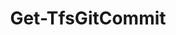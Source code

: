 ﻿---
title: Get-TfsGitCommit
breadcrumbs: [ "Git", "Commit" ]
parent: "Git.Commit"
description: "Gets information from one or more Git commits in a remote repository. "
remarks: 
parameterSets: 
  "_All_": [ Author, Branch, Collection, Commit, Committer, CompareVersion, ExcludeDeletes, FromCommit, FromDate, IncludeLinks, IncludePushData, IncludeUserImageUrl, IncludeWorkItems, ItemPath, Project, Repository, Server, ShowOldestCommitsFirst, Skip, Tag, ToCommit, ToDate, Top ] 
  "Get by commit SHA":  
    Commit: 
      type: "object"  
      position: "0"  
      required: true  
    Repository: 
      type: "object"  
      required: true  
    Collection: 
      type: "object"  
    IncludeWorkItems: 
      type: "SwitchParameter"  
    Project: 
      type: "object"  
    Server: 
      type: "object"  
  "Get by tag":  
    Repository: 
      type: "object"  
      required: true  
    Tag: 
      type: "string"  
      required: true  
    Author: 
      type: "string"  
    Collection: 
      type: "object"  
    Committer: 
      type: "string"  
    CompareVersion: 
      type: "GitVersionDescriptor"  
    ExcludeDeletes: 
      type: "SwitchParameter"  
    FromCommit: 
      type: "string"  
    FromDate: 
      type: "DateTime"  
    IncludeLinks: 
      type: "SwitchParameter"  
    IncludePushData: 
      type: "SwitchParameter"  
    IncludeUserImageUrl: 
      type: "SwitchParameter"  
    IncludeWorkItems: 
      type: "SwitchParameter"  
    ItemPath: 
      type: "string"  
    Project: 
      type: "object"  
    Server: 
      type: "object"  
    ShowOldestCommitsFirst: 
      type: "SwitchParameter"  
    Skip: 
      type: "int"  
    ToCommit: 
      type: "string"  
    ToDate: 
      type: "DateTime"  
    Top: 
      type: "int"  
  "Get by branch":  
    Branch: 
      type: "string"  
      required: true  
    Repository: 
      type: "object"  
      required: true  
    Author: 
      type: "string"  
    Collection: 
      type: "object"  
    Committer: 
      type: "string"  
    CompareVersion: 
      type: "GitVersionDescriptor"  
    ExcludeDeletes: 
      type: "SwitchParameter"  
    FromCommit: 
      type: "string"  
    FromDate: 
      type: "DateTime"  
    IncludeLinks: 
      type: "SwitchParameter"  
    IncludePushData: 
      type: "SwitchParameter"  
    IncludeUserImageUrl: 
      type: "SwitchParameter"  
    IncludeWorkItems: 
      type: "SwitchParameter"  
    ItemPath: 
      type: "string"  
    Project: 
      type: "object"  
    Server: 
      type: "object"  
    ShowOldestCommitsFirst: 
      type: "SwitchParameter"  
    Skip: 
      type: "int"  
    ToCommit: 
      type: "string"  
    ToDate: 
      type: "DateTime"  
    Top: 
      type: "int"  
  "Search commits":  
    Repository: 
      type: "object"  
      required: true  
    Author: 
      type: "string"  
    Collection: 
      type: "object"  
    Committer: 
      type: "string"  
    CompareVersion: 
      type: "GitVersionDescriptor"  
    ExcludeDeletes: 
      type: "SwitchParameter"  
    FromCommit: 
      type: "string"  
    FromDate: 
      type: "DateTime"  
    IncludeLinks: 
      type: "SwitchParameter"  
    IncludePushData: 
      type: "SwitchParameter"  
    IncludeUserImageUrl: 
      type: "SwitchParameter"  
    IncludeWorkItems: 
      type: "SwitchParameter"  
    ItemPath: 
      type: "string"  
    Project: 
      type: "object"  
    Server: 
      type: "object"  
    ShowOldestCommitsFirst: 
      type: "SwitchParameter"  
    Skip: 
      type: "int"  
    ToCommit: 
      type: "string"  
    ToDate: 
      type: "DateTime"  
    Top: 
      type: "int" 
parameters: 
  - name: "Commit" 
    description: "Specifies the hash (SHA) of the commit to return. " 
    required: true 
    globbing: false 
    position: 0 
    type: "object" 
  - name: "Tag" 
    description: "Specifies the tag name of the commit to return. " 
    required: true 
    globbing: false 
    type: "string" 
  - name: "Branch" 
    description: "Specifies the branch name of the commit to return. " 
    required: true 
    globbing: false 
    type: "string" 
  - name: "Author" 
    description: "Limits the search to commits authored by this user. " 
    globbing: false 
    type: "string" 
  - name: "Committer" 
    description: "Limits the search to commits committed by this user. " 
    globbing: false 
    type: "string" 
  - name: "CompareVersion" 
    description:  
    globbing: false 
    type: "GitVersionDescriptor" 
  - name: "FromCommit" 
    description: "Specifies the \"commit-ish\" to start the search from. " 
    globbing: false 
    type: "string" 
  - name: "FromDate" 
    description: "Specifies the date and time of the commit to start the search from. " 
    globbing: false 
    type: "DateTime" 
    defaultValue: "1/1/0001 12:00:00 AM" 
  - name: "ItemPath" 
    description: "Limits the search to commits that affect this path. " 
    globbing: false 
    type: "string" 
  - name: "ToCommit" 
    description: "Specifies the \"commit-ish\" to end the search at. " 
    globbing: false 
    type: "string" 
  - name: "ToDate" 
    description: "Specifies the date and time of the commit to end the search at. " 
    globbing: false 
    type: "DateTime" 
    defaultValue: "1/1/0001 12:00:00 AM" 
  - name: "ShowOldestCommitsFirst" 
    description: "Sorts the results from oldest to newest commit. " 
    globbing: false 
    type: "SwitchParameter" 
    defaultValue: "False" 
  - name: "Skip" 
    description:  
    globbing: false 
    type: "int" 
    defaultValue: "0" 
  - name: "Top" 
    description: "Specifies the maximum number of commits to return. " 
    globbing: false 
    type: "int" 
    defaultValue: "0" 
  - name: "ExcludeDeletes" 
    description: "Prevents deleted items from being included in the results. " 
    globbing: false 
    type: "SwitchParameter" 
    defaultValue: "False" 
  - name: "IncludeLinks" 
    description: "Includes links to related resources in the results. " 
    globbing: false 
    type: "SwitchParameter" 
    defaultValue: "False" 
  - name: "IncludeWorkItems" 
    description: "Includes links to related work items in the results. " 
    globbing: false 
    type: "SwitchParameter" 
    defaultValue: "False" 
  - name: "IncludePushData" 
    description: "Includes push data in the results. " 
    globbing: false 
    type: "SwitchParameter" 
    defaultValue: "False" 
  - name: "IncludeUserImageUrl" 
    description: "Includes the user's image URL in the results. " 
    globbing: false 
    type: "SwitchParameter" 
    defaultValue: "False" 
  - name: "Repository" 
    description: "Specifies the target Git repository. Valid values are the name of the repository, its ID (a GUID), or a Microsoft.TeamFoundation.SourceControl.WebApi.GitRepository object obtained by e.g. a call to Get-TfsGitRepository. When omitted, defaults to the team project name (i.e. the default repository). " 
    required: true 
    globbing: false 
    pipelineInput: "true (ByValue)" 
    type: "object" 
  - name: "Project" 
    description: "Specifies the name of the Team Project, its ID (a GUID), or a Microsoft.TeamFoundation.Core.WebApi.TeamProject object to connect to. When omitted, it defaults to the connection set by Connect-TfsTeamProject (if any). For more details, see the Get-TfsTeamProject cmdlet. " 
    globbing: false 
    type: "object" 
  - name: "Collection" 
    description: "Specifies the URL to the Team Project Collection or Azure DevOps Organization to connect to, a TfsTeamProjectCollection object (Windows PowerShell only), or a VssConnection object. You can also connect to an Azure DevOps Services organizations by simply providing its name instead of the full URL. For more details, see the Get-TfsTeamProjectCollection cmdlet. When omitted, it defaults to the connection set by Connect-TfsTeamProjectCollection (if any). " 
    globbing: false 
    type: "object" 
    aliases: [ Organization ] 
  - name: "Organization" 
    description: "Specifies the URL to the Team Project Collection or Azure DevOps Organization to connect to, a TfsTeamProjectCollection object (Windows PowerShell only), or a VssConnection object. You can also connect to an Azure DevOps Services organizations by simply providing its name instead of the full URL. For more details, see the Get-TfsTeamProjectCollection cmdlet. When omitted, it defaults to the connection set by Connect-TfsTeamProjectCollection (if any). This is an alias of the Collection parameter." 
    globbing: false 
    type: "object" 
    aliases: [ Organization ] 
  - name: "Server" 
    description: "Specifies the URL to the Team Foundation Server to connect to, a TfsConfigurationServer object (Windows PowerShell only), or a VssConnection object. When omitted, it defaults to the connection set by Connect-TfsConfiguration (if any). For more details, see the Get-TfsConfigurationServer cmdlet. " 
    globbing: false 
    type: "object"
inputs: 
  - type: "System.Object" 
    description: "Specifies the target Git repository. Valid values are the name of the repository, its ID (a GUID), or a Microsoft.TeamFoundation.SourceControl.WebApi.GitRepository object obtained by e.g. a call to Get-TfsGitRepository. When omitted, defaults to the team project name (i.e. the default repository). "
outputs: 
  - type: "Microsoft.TeamFoundation.SourceControl.WebApi.GitCommitRef" 
    description: 
notes: 
relatedLinks: 
  - text: "Online Version:" 
    uri: "https://tfscmdlets.dev/docs/cmdlets/Git/Commit/Get-TfsGitCommit"
aliases: 
examples: 
---
